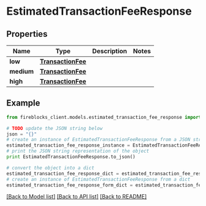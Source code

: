 # EstimatedTransactionFeeResponse


## Properties
Name | Type | Description | Notes
------------ | ------------- | ------------- | -------------
**low** | [**TransactionFee**](TransactionFee.md) |  | 
**medium** | [**TransactionFee**](TransactionFee.md) |  | 
**high** | [**TransactionFee**](TransactionFee.md) |  | 

## Example

```python
from fireblocks_client.models.estimated_transaction_fee_response import EstimatedTransactionFeeResponse

# TODO update the JSON string below
json = "{}"
# create an instance of EstimatedTransactionFeeResponse from a JSON string
estimated_transaction_fee_response_instance = EstimatedTransactionFeeResponse.from_json(json)
# print the JSON string representation of the object
print EstimatedTransactionFeeResponse.to_json()

# convert the object into a dict
estimated_transaction_fee_response_dict = estimated_transaction_fee_response_instance.to_dict()
# create an instance of EstimatedTransactionFeeResponse from a dict
estimated_transaction_fee_response_form_dict = estimated_transaction_fee_response.from_dict(estimated_transaction_fee_response_dict)
```
[[Back to Model list]](../README.md#documentation-for-models) [[Back to API list]](../README.md#documentation-for-api-endpoints) [[Back to README]](../README.md)


